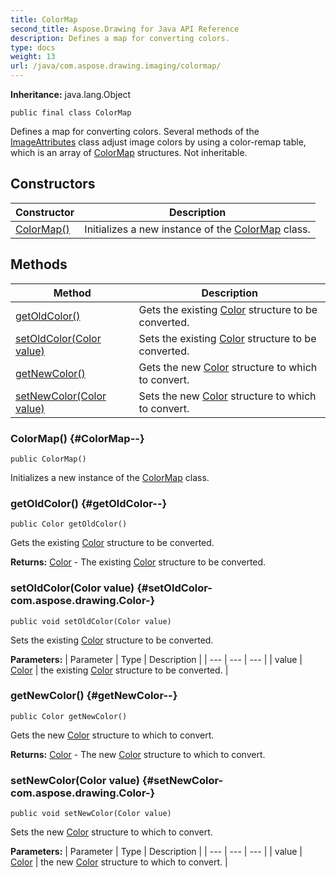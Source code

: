```yaml
---
title: ColorMap
second_title: Aspose.Drawing for Java API Reference
description: Defines a map for converting colors.
type: docs
weight: 13
url: /java/com.aspose.drawing.imaging/colormap/
---
```

**Inheritance:**
java.lang.Object
```
public final class ColorMap
```

Defines a map for converting colors. Several methods of the [ImageAttributes](../../com.aspose.drawing.imaging/imageattributes) class adjust image colors by using a color-remap table, which is an array of [ColorMap](../../com.aspose.drawing.imaging/colormap) structures. Not inheritable.
## Constructors

| Constructor | Description |
| --- | --- |
| [ColorMap()](#ColorMap--) | Initializes a new instance of the [ColorMap](../../com.aspose.drawing.imaging/colormap) class. |
## Methods

| Method | Description |
| --- | --- |
| [getOldColor()](#getOldColor--) | Gets the existing [Color](../../com.aspose.drawing/color) structure to be converted. |
| [setOldColor(Color value)](#setOldColor-com.aspose.drawing.Color-) | Sets the existing [Color](../../com.aspose.drawing/color) structure to be converted. |
| [getNewColor()](#getNewColor--) | Gets the new [Color](../../com.aspose.drawing/color) structure to which to convert. |
| [setNewColor(Color value)](#setNewColor-com.aspose.drawing.Color-) | Sets the new [Color](../../com.aspose.drawing/color) structure to which to convert. |
### ColorMap() {#ColorMap--}
```
public ColorMap()
```


Initializes a new instance of the [ColorMap](../../com.aspose.drawing.imaging/colormap) class.

### getOldColor() {#getOldColor--}
```
public Color getOldColor()
```


Gets the existing [Color](../../com.aspose.drawing/color) structure to be converted.

**Returns:**
[Color](../../com.aspose.drawing/color) - The existing [Color](../../com.aspose.drawing/color) structure to be converted.
### setOldColor(Color value) {#setOldColor-com.aspose.drawing.Color-}
```
public void setOldColor(Color value)
```


Sets the existing [Color](../../com.aspose.drawing/color) structure to be converted.

**Parameters:**
| Parameter | Type | Description |
| --- | --- | --- |
| value | [Color](../../com.aspose.drawing/color) | the existing [Color](../../com.aspose.drawing/color) structure to be converted. |

### getNewColor() {#getNewColor--}
```
public Color getNewColor()
```


Gets the new [Color](../../com.aspose.drawing/color) structure to which to convert.

**Returns:**
[Color](../../com.aspose.drawing/color) - The new [Color](../../com.aspose.drawing/color) structure to which to convert.
### setNewColor(Color value) {#setNewColor-com.aspose.drawing.Color-}
```
public void setNewColor(Color value)
```


Sets the new [Color](../../com.aspose.drawing/color) structure to which to convert.

**Parameters:**
| Parameter | Type | Description |
| --- | --- | --- |
| value | [Color](../../com.aspose.drawing/color) | the new [Color](../../com.aspose.drawing/color) structure to which to convert. |

